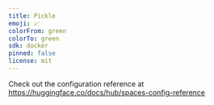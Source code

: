```yaml
---
title: Pickle
emoji: 📈
colorFrom: green
colorTo: green
sdk: docker
pinned: false
license: mit
---
```


Check out the configuration reference at https://huggingface.co/docs/hub/spaces-config-reference
